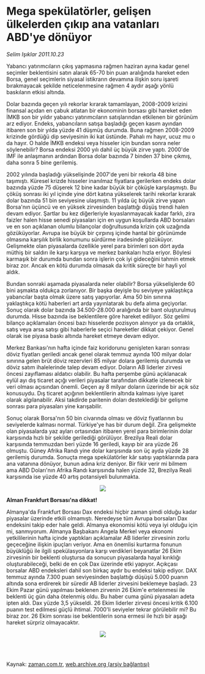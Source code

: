 # Mega spekülatörler, gelişen ülkelerden çıkıp ana vatanları ABD'ye dönüyor

*Selim Işıklar 2011.10.23*

<td class="columnist-detail">
<p>Yabancı yatırımcıların çıkış yapmasına rağmen haziran ayına kadar genel seçimler beklentisini satın alarak 65-70 bin puan aralığında hareket eden Borsa, genel seçimlerin siyasal istikrarın devamına ilişkin soru işareti bırakmayacak şekilde neticelenmesine rağmen 4 aydır aşağı yönlü baskıların etkisi altında.</p>
<p>
<div id="haberMetinDiv">
<p>Dolar bazında geçen yılı rekorlar kırarak tamamlayan, 2008-2009 krizini finansal açıdan en çabuk atlatan bir ekonominin borsası gibi hareket eden İMKB son bir yıldır yabancı yatırımcıların satışlarından etkilenen bir görünüm arz ediyor. Endeks, yabancıların satışa başladığı geçen kasım ayından itibaren son bir yılda yüzde 41 düşmüş durumda. Buna rağmen 2008-2009 krizinde gördüğü dip seviyesinin iki kat üstünde. Pahalı mı hayır, ucuz mu o da hayır. O halde İMKB endeksi veya hisseler için bundan sonra neler söylenebilir? Borsa endeksi 2000 yılı dahil üç büyük zirve yaptı. 2000'de IMF ile anlaşmanın ardından Borsa dolar bazında 7 binden 37 bine çıkmış, daha sonra 5 bine gerilemiş.
<p> 2002 yılında başladığı yükselişinde 2007'de yeni bir rekorla 48 bine taşımıştı. Küresel krizde hisseler inanılmaz fiyatlara gerilerken endeks dolar bazında yüzde 75 düşerek 12 bine kadar büyük bir çöküşle karşılaşmıştı. Bu çöküş sonrası iki yıl içinde yine dört katına yükselerek tarihi rekorlar kırarak dolar bazında 51 bin seviyesine ulaşmıştı. 11 yılda üç büyük zirve yapan Borsa'nın üçüncü ve en yüksek zirvesinden başlattığı düşüş trendi halen devam ediyor. Şartlar bu kez diğerleriyle kıyaslanmayacak kadar farklı, zira faizler halen hisse senedi piyasaları için en uygun koşullarda ABD borsaları ve en son açıklanan olumlu bilançolar doğrultusunda krizin çok uzağında gözüküyorlar. Avrupa ise büyük bir çırpınış içinde hantal bir görünümde olmasına karşılık birlik konumunu sürdürme iradesinde gözüküyor. Gelişmekte olan piyasalarda özellikle yerel para birimleri son dört ayda müthiş bir saldırı ile karşı karşıya ve merkez bankaları hızla eriyor. Böylesi karmaşık bir durumda bundan sonra işlerin çok iyi gideceğini tahmin etmek biraz zor. Ancak en kötü durumda olmasak da kritik süreçte bir hayli yol aldık.
<p> Bundan sonraki aşamada piyasalarda neler olabilir? Borsa yükselişlerde 60 bini aşmakta oldukça zorlanıyor. Bir başka deyişle bu seviyeye yaklaştıkça yabancılar başta olmak üzere satış yapıyorlar. Ama 50 bin sınırına yaklaştıkça kötü haberleri art arda yayınlatarak bu defa alıma geçiyorlar. Sonuç olarak dolar bazında 34.500-28.000 aralığında bir bant oluşturulmuş durumda. Hisse bazında ise beklentilere göre hareket ediliyor. Söz gelimi bilanço açıklamaları öncesi bazı hisselerde pozisyon alınıyor ya da ortaklık, satış veya arsa satışı gibi haberlerle seçici hareketler dikkat çekiyor. Genel olarak ise piyasa baskı altında hareket etmeye devam ediyor.
<p> Merkez Bankası'nın hafta içinde faiz koridorunu genişleten kararı sonrası döviz fiyatları geriledi ancak genel olarak temmuz ayında 100 milyar dolar sınırına gelen brüt döviz rezervleri 85 milyar dolara gerilemiş durumda ve döviz satım ihalelerinde talep devam ediyor. Doların AB liderler zirvesi öncesi zayıflaması aldatıcı olabilir. Bu hafta perşembe günü açıklanacak eylül ayı dış ticaret açığı verileri piyasalar tarafından dikkatle izlenecek bir veri olması açısından önemli. Geçen ay 8 milyar doların üzerinde bir açık söz konusuydu. Dış ticaret açığının beklentilerin altında kalması iyiye işaret olarak algılanabilir. Aksi takdirde paritenin doları desteklediği bir gelişme sonrası para piyasaları yine karışabilir.
<p> Sonuç olarak Borsa'nın 50 bin civarında olması ve döviz fiyatlarının bu seviyelerde kalması normal. Türkiye'ye has bir durum değil. Zira gelişmekte olan piyasalarda yaz ayları ortasından itibaren yerel para birimlerinin dolar karşısında hızlı bir şekilde gerilediği görülüyor. Brezilya Reali dolar karşısında temmuzdan beri yüzde 16 geriledi, kayıp bir ara yüzde 26 olmuştu. Güney Afrika Randı yine dolar karşısında son üç ayda yüzde 28 gerilemiş durumda. Sonuçta mega spekülatörler kâr satışı yaptıklarında para ana vatanına dönüyor, bunun adına kriz deniyor. Bir fikir verir mi bilmem ama ABD Doları'nın Afrika Randı karşısında halen yüzde 32, Brezilya Reali karşısında ise yüzde 40 artış potansiyeli bulunmakta.
<p>
<p><p align="center"><img border="0" src="http://web.archive.org/web/20120126092430im_/http://medya.zaman.com.tr/2011/10/23/imkb.jpg"/>
<p><b>Alman Frankfurt Borsası'na dikkat!</b>
<p>Almanya'da Frankfurt Borsası Dax endeksi hiçbir zaman şimdi olduğu kadar piyasalar üzerinde etkili olmamıştı. Neredeyse tüm Avrupa borsaları Dax endeksini takip eder hale geldi. Almanya ekonomisi kötü veya iyi olduğu için mi, sanmıyorum. Almanya Başbakanı Angela Merkel veya ekonomi yetkililerinin hafta içinde yaptıkları açıklamalar AB liderler zirvesinin zorlu geçeceğine ilişkin ipuçları veriyor. Ama en önemlisi kurtarma fonunun büyüklüğü ile ilgili spekülasyonlara karşı verdikleri beyanatlar 26 Ekim zirvesinin bir beklenti oluştursa da sonucun piyasalarda hayal kırıklığı oluşturabileceği, belki de en çok Dax üzerinde etki yapıyor. Açıkçası borsalar ABD endeksleri dahil son birkaç aydır bu endeksi takip ediyor. DAX temmuz ayında 7.300 puan seviyesinden başlattığı düşüşü 5.000 puanın altında sona erdirerek bir süredir AB liderler zirvesini beklemeye başladı. 23 Ekim Pazar günü yapılması beklenen zirvenin 26 Ekim'e ertelenmesi ile beklenti üç gün daha ötelenmiş oldu. Bu haber cuma günü piyasaları adeta ipten aldı. Dax yüzde 3,5 yükseldi. 26 Ekim liderler zirvesi öncesi kritik 6.100 puanın test edilmesi güçlü ihtimal. 7000'li seviyeler tekrar görülebilir mi? Bu biraz zor. 26 Ekim sonrası ise beklentilerin sona ermesi ile hızlı bir aşağı hareket sürpriz olmayacaktır.
<p>
<p>
<p><p align="center"><img border="0" src="http://web.archive.org/web/20120126092430im_/http://medya.zaman.com.tr/2011/10/23/frankfurt.jpg"/>
</p></p></p></p></p></p></p></p></p></p></p></p></p></p></div>
</p>


<p><br>
		 </br></p></td>

Kaynak: [zaman.com.tr](http://zaman.com.tr/yazar.do?yazino=1193818), [web.archive.org (arşiv bağlantısı)](http://web.archive.org/web/20120126092430/http://www.zaman.com.tr/yazar.do?yazino=1193818)
